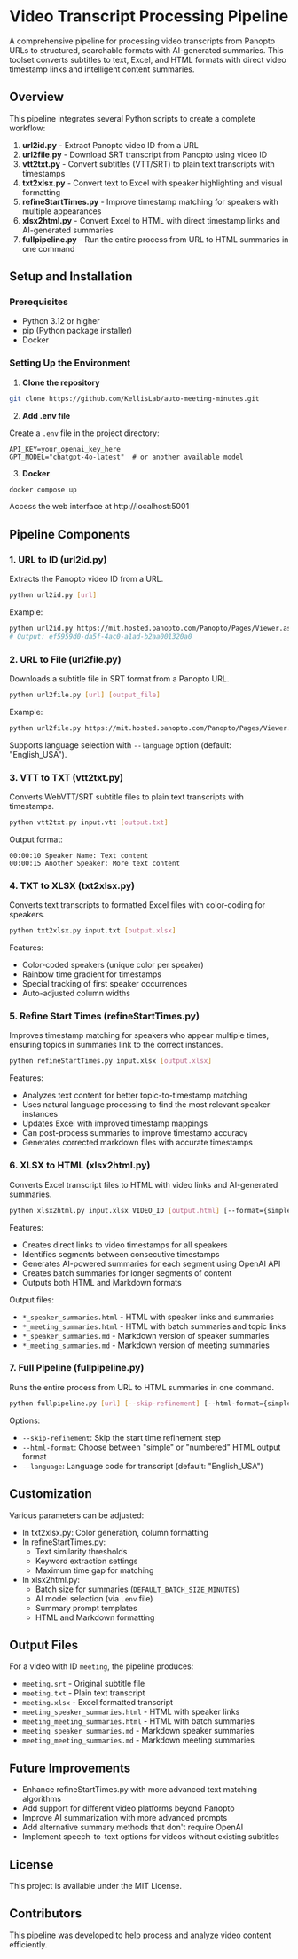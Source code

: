 # Video Transcript Processing Pipeline

A comprehensive pipeline for processing video transcripts from Panopto URLs to structured, searchable formats with AI-generated summaries. This toolset converts subtitles to text, Excel, and HTML formats with direct video timestamp links and intelligent content summaries.

## Overview

This pipeline integrates several Python scripts to create a complete workflow:

1. **url2id.py** - Extract Panopto video ID from a URL
2. **url2file.py** - Download SRT transcript from Panopto using video ID
3. **vtt2txt.py** - Convert subtitles (VTT/SRT) to plain text transcripts with timestamps
4. **txt2xlsx.py** - Convert text to Excel with speaker highlighting and visual formatting
5. **refineStartTimes.py** - Improve timestamp matching for speakers with multiple appearances
6. **xlsx2html.py** - Convert Excel to HTML with direct timestamp links and AI-generated summaries
7. **fullpipeline.py** - Run the entire process from URL to HTML summaries in one command

## Setup and Installation

### Prerequisites

- Python 3.12 or higher
- pip (Python package installer)
- Docker

### Setting Up the Environment

1. **Clone the repository**

```bash
git clone https://github.com/KellisLab/auto-meeting-minutes.git
```

2. **Add .env file**

Create a `.env` file in the project directory:

```
API_KEY=your_openai_key_here
GPT_MODEL="chatgpt-4o-latest"  # or another available model
```

3. **Docker**
```bash
docker compose up
```

Access the web interface at http://localhost:5001

## Pipeline Components

### 1. URL to ID (url2id.py)

Extracts the Panopto video ID from a URL.

```bash
python url2id.py [url]
```

Example:
```bash
python url2id.py https://mit.hosted.panopto.com/Panopto/Pages/Viewer.aspx?id=ef5959d0-da5f-4ac0-a1ad-b2aa001320a0
# Output: ef5959d0-da5f-4ac0-a1ad-b2aa001320a0
```

### 2. URL to File (url2file.py)

Downloads a subtitle file in SRT format from a Panopto URL.

```bash
python url2file.py [url] [output_file]
```

Example:
```bash
python url2file.py https://mit.hosted.panopto.com/Panopto/Pages/Viewer.aspx?id=ef5959d0-da5f-4ac0-a1ad-b2aa001320a0 lecture.srt
```

Supports language selection with `--language` option (default: "English_USA").

### 3. VTT to TXT (vtt2txt.py)

Converts WebVTT/SRT subtitle files to plain text transcripts with timestamps.

```bash
python vtt2txt.py input.vtt [output.txt]
```

Output format:
```
00:00:10 Speaker Name: Text content
00:00:15 Another Speaker: More text content
```

### 4. TXT to XLSX (txt2xlsx.py)

Converts text transcripts to formatted Excel files with color-coding for speakers.

```bash
python txt2xlsx.py input.txt [output.xlsx]
```

Features:
- Color-coded speakers (unique color per speaker)
- Rainbow time gradient for timestamps
- Special tracking of first speaker occurrences
- Auto-adjusted column widths

### 5. Refine Start Times (refineStartTimes.py)

Improves timestamp matching for speakers who appear multiple times, ensuring topics in summaries link to the correct instances.

```bash
python refineStartTimes.py input.xlsx [output.xlsx]
```

Features:
- Analyzes text content for better topic-to-timestamp matching
- Uses natural language processing to find the most relevant speaker instances
- Updates Excel with improved timestamp mappings
- Can post-process summaries to improve timestamp accuracy
- Generates corrected markdown files with accurate timestamps

### 6. XLSX to HTML (xlsx2html.py)

Converts Excel transcript files to HTML with video links and AI-generated summaries.

```bash
python xlsx2html.py input.xlsx VIDEO_ID [output.html] [--format={simple|numbered}]
```

Features:
- Creates direct links to video timestamps for all speakers
- Identifies segments between consecutive timestamps
- Generates AI-powered summaries for each segment using OpenAI API
- Creates batch summaries for longer segments of content
- Outputs both HTML and Markdown formats

Output files:
- `*_speaker_summaries.html` - HTML with speaker links and summaries
- `*_meeting_summaries.html` - HTML with batch summaries and topic links
- `*_speaker_summaries.md` - Markdown version of speaker summaries
- `*_meeting_summaries.md` - Markdown version of meeting summaries

### 7. Full Pipeline (fullpipeline.py)

Runs the entire process from URL to HTML summaries in one command.

```bash
python fullpipeline.py [url] [--skip-refinement] [--html-format={simple|numbered}] [--language LANGUAGE]
```

Options:
- `--skip-refinement`: Skip the start time refinement step
- `--html-format`: Choose between "simple" or "numbered" HTML output format
- `--language`: Language code for transcript (default: "English_USA")

## Customization

Various parameters can be adjusted:

- In txt2xlsx.py: Color generation, column formatting
- In refineStartTimes.py:
  - Text similarity thresholds
  - Keyword extraction settings
  - Maximum time gap for matching
- In xlsx2html.py: 
  - Batch size for summaries (`DEFAULT_BATCH_SIZE_MINUTES`)
  - AI model selection (via `.env` file)
  - Summary prompt templates
  - HTML and Markdown formatting

## Output Files

For a video with ID `meeting`, the pipeline produces:
- `meeting.srt` - Original subtitle file
- `meeting.txt` - Plain text transcript
- `meeting.xlsx` - Excel formatted transcript
- `meeting_speaker_summaries.html` - HTML with speaker links
- `meeting_meeting_summaries.html` - HTML with batch summaries
- `meeting_speaker_summaries.md` - Markdown speaker summaries
- `meeting_meeting_summaries.md` - Markdown meeting summaries

## Future Improvements

- Enhance refineStartTimes.py with more advanced text matching algorithms
- Add support for different video platforms beyond Panopto
- Improve AI summarization with more advanced prompts
- Add alternative summary methods that don't require OpenAI
- Implement speech-to-text options for videos without existing subtitles

## License

This project is available under the MIT License.

## Contributors

This pipeline was developed to help process and analyze video content efficiently.